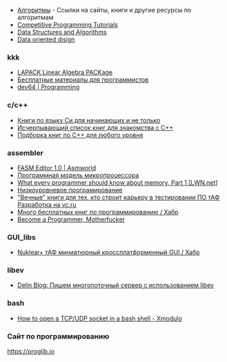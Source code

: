 - [Алгоритмы](https://proglib.io/p/awesome-algorithms/) -  Ссылки на сайты, книги  и другие ресурсы по алгоритмам
- [Competitive Programming Tutorials](http://www.topcoder.com/community/competitive-programming/tutorials/)
- [Data Structures and Algorithms](https://discuss.codechef.com/t/data-structures-and-algorithms/6599)
- [Data oriented disign](https://www.dataorienteddesign.com/dodbook/node1.html)
### kkk
- [LAPACK Linear Algebra PACKage](http://www.netlib.org/lapack/)
- [Бесплатные материалы для программистов](https://tproger.ru/articles/free-programming-books/)
- [dev64 | Programming](https://dev64.wordpress.com/page/2/)
### c/c++
- [Книги по языку Си для начинающих и не только](https://tproger.ru/books/clang-books/)
- [Исчерпывающий список книг для знакомства с C++](https://tproger.ru/books/cpp-books-beginners/)
- [Подборка книг по C++ для любого уровня](https://proglib.io/p/cpp-books/)
### assembler
- [FASM Editor 1.0 \| Asmworld](http://asmworld.ru/instrumenty/fasm-editor-1-0/#more-2214)
- [Программная модель микропроцессора](https://mf.grsu.by/UchProc/livak/b_org/oal_7.htm)
- [What every programmer should know about memory, Part 1 [LWN.net]](https://lwn.net/Articles/250967/)
- [Низкоуровневое програмирование](http://biosprog.narod.ru/index.htm)
- ["Вечные" книги для тех, кто строит карьеру в тестировании ПО тАФ Разработка на vc.ru](https://vc.ru/dev/80426-vechnye-knigi-dlya-teh-kto-stroit-kareru-v-testirovanii-po)
- [Много бесплатных книг по программированию / Хабр](https://habr.com/ru/post/191312/)
- [Become a Programmer, Motherfucker](http://programming-motherfucker.com/become.html)
### GUI_libs
- [Nuklear+ тАФ миниатюрный кроссплатформенный GUI / Хабр](https://habr.com/ru/post/338106/)
### libev
- [Delin Blog: Пишем многопоточный сервер с использованием libev](http://blog.delin.pro/2011/01/libev.html)
### bash
- [How to open a TCP/UDP socket in a bash shell - Xmodulo](http://xmodulo.com/tcp-udp-socket-bash-shell.html)
### Сайт по программированию
https://proglib.io
